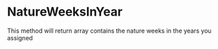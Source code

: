 NatureWeeksInYear
=================

This method will return array contains the nature weeks in the years you assigned
